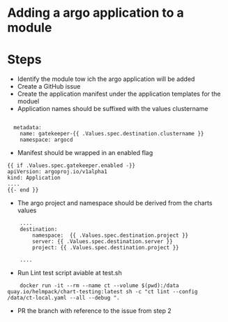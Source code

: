 # Adding a argo application to a module

# Steps

- Identify the module tow ich the argo application will be added
- Create a GitHub issue    
- Create the application manifest under the application templates for the moduel
- Application names should be suffixed with the values clustername
```
  
  metadata:
    name: gatekeeper-{{ .Values.spec.destination.clustername }}
    namespace: argocd

```
      
- Manifest should be wrapped in an enabled flag

```
{{ if .Values.spec.gatekeeper.enabled -}}
apiVersion: argoproj.io/v1alpha1
kind: Application
....
{{- end }}
```
      
- The argo project and namespace should be derived from the charts values

```
    ....
    destination:
        namespace:  {{ .Values.spec.destination.project }}
        server: {{ .Values.spec.destination.server }}
        project: {{ .Values.spec.destination.project }}

    ....
```
- Run Lint test
    script aviable at test.sh
    
```
    docker run -it --rm --name ct --volume $(pwd):/data quay.io/helmpack/chart-testing:latest sh -c "ct lint --config /data/ct-local.yaml --all --debug ".
```
 - PR the branch with reference to the issue from step 2   